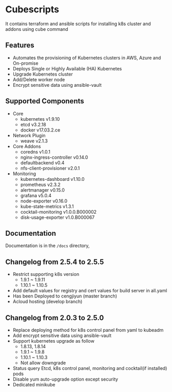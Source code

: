 # Cubescripts

It contains terraform and ansible scripts for installing k8s cluster and addons using cube command 

## Features
- Automates the provisioning of Kubernetes clusters in AWS, Azure and On-promise
- Deploys Single or Highly Available (HA) Kubernetes
- Upgrade Kubernetes cluster
- Add/Delete worker node
- Encrypt sensitive data using ansible-vault

## Supported Components
* Core
  - kubernetes v1.9.10
  - etcd v3.2.18
  - docker v17.03.2.ce
* Network Plugin
  - weave v2.1.3
* Core Addons
  - coredns v1.0.1
  - nginx-ingress-controller v0.14.0
  - defaultbackend v0.4  
  - nfs-client-provisioner v2.0.1  
* Monitoring
  - kubernetes-dashboard v1.10.0
  - prometheus v2.3.2
  - alertmanager v0.15.0
  - grafana v5.0.4  
  - node-exporter v0.16.0
  - kube-state-metrics v1.3.1
  - cocktail-monitoring v1.0.0.B000002
  - disk-usage-exporter v1.0.B000067
  
## Documentation

Documentation is in the `/docs` directory, 

## Changelog from 2.5.4 to 2.5.5
* Restrict supporting k8s version
	* 1.9.1 ~ 1.9.11
	* 1.10.1 ~ 1.10.5
* Add default values for registry and cert values for build server in all.yaml
* Has been Deployed to cengjiyun (master branch)
* Acloud hosting (develop branch)

## Changelog from 2.0.3 to 2.5.0
* Replace deploying method for k8s control panel from yaml to kubeadm
* Add encrypt sensitive data using ansible-vault
* Support kubernetes upgrade as follow
	* 1.8.13, 1.8.14
	* 1.9.1 ~ 1.9.8
	* 1.10.1 ~ 1.10.3
	* Not allow downgrade
* Status query Etcd, k8s control panel, monitoring and cocktail(if installed) pods
* Disable yum auto-upgrade option except security
* Dedicated minikube